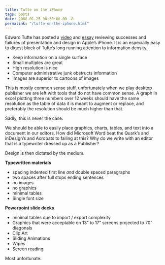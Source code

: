 ```yaml
---
title: Tufte on the iPhone
tags: posts
date: 2008-01-25 08:30:00.00 -8
permalink: "/tufte-on-the-iphone.html"
---
```

Edward Tufte has posted a [video](http://www.edwardtufte.com/bboard/iphone-video.adp) and [essay](http://www.edwardtufte.com/bboard/q-and-a-fetch-msg?msg_id=00036T&topic_id=1) reviewing successes and failures of presentation and design in Apple’s iPhone. It is an especially easy to digest block of Tufte’s long running attention to information density.

*   Keep information on a single surface
*   Small multiples are great
*   High resolution is nice
*   Computer administrative junk obstructs information
*   Images are superior to cartoons of images

This is mostly common sense stuff, unfortunately when we play desktop publisher we are left with tools that do not have common sense. A graph in excel plotting three numbers over 12 weeks should have the same resolution as the table of data it is meant to augment or replace, and preferably the resolution should be much higher than that.

Sadly, this is never the case.

We should be able to easily place graphics, charts, tables, and text into a document in our editors. How did Microsoft Word beat the Quark’s and inDesign’s and Acrobats to failing at this? Why do we write with an editor that is a typewriter dressed up as a Publisher?

Design is then dictated by the medium.

**Typewritten materials**

*   spacing indented first line _and_ double spaced paragraphs
*   two spaces after full stops ending sentences
*   no images
*   no graphics
*   minimal tables
*   Single font size

**Powerpoint slide decks**

*   minimal tables due to import / export complexity
*   Graphics that were acceptable on 13” to 17” screens projected to 70” diagonals
*   Clip Art
*   Sliding Animations
*   Wipes
*   Screen reading

Most unfortunate.